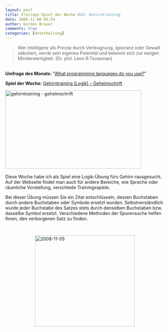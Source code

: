 ```yaml
---
layout: post
title: Freitags-Spiel der Woche #10: Gehirntraining
date: 2008-11-08 05:54
author: Gordon Breuer
comments: true
categories: [Unterhaltung]
---
```

<blockquote>   <p>Wer Intelligenz als Prinzip durch Verleugnung, Ignoranz oder Gewalt sabotiert, verrät sein eigenes Potential und bekennt sich zur ewigen Minderwertigkeit. (Dr. phil. Leon R.Tsvasman)</p> </blockquote>  <p>   <br /><strong>Umfrage des Monats: </strong>”<a href="http://old.gordon-breuer.de/post/2008/11/05/single-question_survey_2-what_programming_languages_do_you_use.aspx">What programming languages do you use?</a>”</p>  <p><strong>Spiel der Woche:</strong> <a target="_blank" href="http://happyneuron.lifestyle.msn.de/Spiel/Geheimschrift">Gehirntraining (Logik) – Geheimschrift</a></p>  <p><a target="_blank" href="http://happyneuron.lifestyle.msn.de/Spiel/Geheimschrift"><img style="margin: 0px; display: inline" title="gehirntraining - geheimschrift" border="0" alt="gehirntraining - geheimschrift" src="http://old.gordon-breuer.de/wp-content/uploads/2008/11/gehirntraining%20-%20geheimschrift_6.png" width="431" height="248" /></a>&#160;</p>  <p>Diese Woche habe ich als Spiel eine Logik-Übung fürs Gehirn rausgesucht. Auf der Webseite findet man auch für andere Bereiche, wie Sprache oder räumliche Vorstellung, verschiede Trainingsspiele.</p>  <p>Bei dieser Übung müssen Sie ein Zitat entschlüsseln, dessen Buchstaben durch andere Buchstaben oder Symbole ersetzt wurden. Selbstverständlich wurde jeder Buchstabe des Satzes stets durch denselben Buchstaben bzw. dasselbe Symbol ersetzt. Verschiedene Methoden der Spurensuche helfen Ihnen, den verborgenen Satz zu finden.</p>  <p>&#160;</p>  <p><a href="http://old.gordon-breuer.de/page/Live-Search-Backgrounds.aspx"><img style="border-bottom: 0px; border-left: 0px; margin: 0px auto; display: block; float: none; border-top: 0px; border-right: 0px" title="2008-11-05" border="0" alt="2008-11-05" src="http://anheledirwp.blob.core.windows.net/wordpress/2008/11/2008-11-05_3.png" width="316" height="289" /></a></p>
